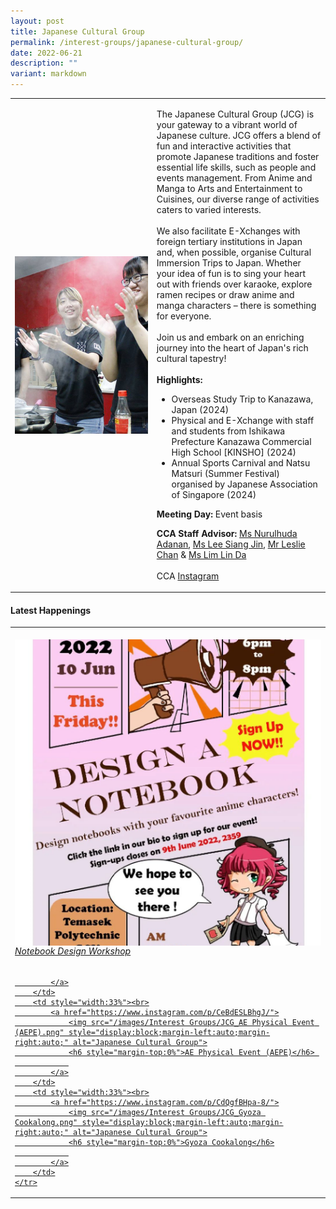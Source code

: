 ```yaml
---
layout: post
title: Japanese Cultural Group
permalink: /interest-groups/japanese-cultural-group/
date: 2022-06-21
description: ""
variant: markdown
---
```

<div>
    <table>
        <tbody><tr>
            <td style="width:45%"><img src="/images/CCA_japanese_cultural_group.jpg" style="display:block;margin-left:auto;margin-right:auto;" alt="Japanese Cultural Group"></td>
            <td>
                <p>
                   The Japanese Cultural Group (JCG) is your gateway to a vibrant world of Japanese culture. JCG offers a blend of fun and interactive activities that promote Japanese traditions and foster essential life skills, such as people and events management. From Anime and Manga to Arts and Entertainment to Cuisines, our diverse range of activities caters to varied interests.<br>
									<br>We also facilitate E-Xchanges with foreign tertiary institutions in Japan and, when possible, organise Cultural Immersion Trips to Japan. Whether your idea of fun is to sing your heart out with friends over karaoke, explore ramen recipes or draw anime and manga characters – there is something for everyone.<br> 
                    <br>Join us and embark on an enriching journey into the heart of Japan's rich cultural tapestry!<br>
									<br>
                    <b>Highlights:</b><br>
                </p>
                    <ul>
                        <li>Overseas Study Trip to Kanazawa, Japan (2024)</li>
                        <li>Physical and E-Xchange with staff and students from Ishikawa Prefecture Kanazawa Commercial High School [KINSHO] (2024)</li>
                        <li>Annual Sports Carnival and Natsu Matsuri (Summer Festival) organised by Japanese Association of Singapore (2024)</li>
                    </ul>
							<p>
                    <b>Meeting Day:</b> Event basis
                </p><p>
                    <b>CCA Staff Advisor:</b> <a href="mailto:Nurulhuda_ADANAN@TP.EDU.SG">Ms Nurulhuda Adanan</a>, <a href="mailto:LEE_Siang_Jin@TP.EDU.SG">Ms Lee Siang Jin</a>, <a href="mailto:Leslie_CHAN@TP.EDU.SG">Mr Leslie Chan</a> &amp; <a href="mailto:LIM_Lin_Da@TP.EDU.SG">Ms Lim Lin Da</a><br>
                    <br>
                    CCA <a href="https://www.instagram.com/tpjcg">Instagram</a>
                </p>
            </td>
        </tr>
    </tbody></table>
</div>

#### Latest Happenings

<table>
    <tbody><tr>
        <td style="width:33%"><br>
            <a href="https://www.instagram.com/p/CegwXzoPBpX/">
                <img src="/images/Interest Groups/JCG_Notebook Design Workshop.png" style="display:block;margin-left:auto;margin-right:auto;" alt="Japanese Cultural Group">
                <h6 style="margin-top:0%">Notebook Design Workshop</h6>    
                
            </a>
        </td>
        <td style="width:33%"><br>
            <a href="https://www.instagram.com/p/CeBdESLBhgJ/">
                <img src="/images/Interest Groups/JCG_AE Physical Event (AEPE).png" style="display:block;margin-left:auto;margin-right:auto;" alt="Japanese Cultural Group">
                <h6 style="margin-top:0%">AE Physical Event (AEPE)</h6> 
                
            </a>
        </td>
        <td style="width:33%"><br>
            <a href="https://www.instagram.com/p/CdQgfBHpa-8/">
                <img src="/images/Interest Groups/JCG_Gyoza Cookalong.png" style="display:block;margin-left:auto;margin-right:auto;" alt="Japanese Cultural Group">
                <h6 style="margin-top:0%">Gyoza Cookalong</h6>
                
            </a>
        </td>
    </tr>
</tbody></table>